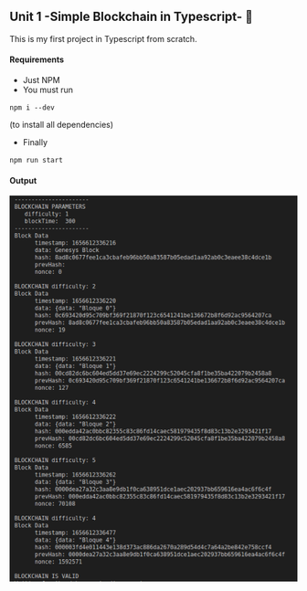 ## Unit 1 -Simple Blockchain in Typescript- 🚀

This is my first project in Typescript from scratch. 

#### Requirements 

- Just NPM
- You must run 
```
npm i --dev 
```
(to install all dependencies)
- Finally
```
npm run start
```

#### Output
![Output](./assets/output.png?raw=true)